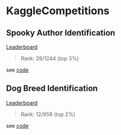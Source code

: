 # KaggleCompetitions

## Spooky Author Identification

[Leaderboard](https://www.kaggle.com/c/spooky-author-identification/leaderboard)

> Rank: 28/1244 (top 3%)

see [code](https://github.com/GuidoPaul/KaggleCompetitions/tree/master/Spooky_Author_Identification/src)

## Dog Breed Identification

[Leaderboard](https://www.kaggle.com/c/dog-breed-identification/leaderboard)

> Rank: 12/958 (top 2%)

see [code](https://github.com/GuidoPaul/KaggleCompetitions/tree/master/Dog_Breed_Identification/src)
